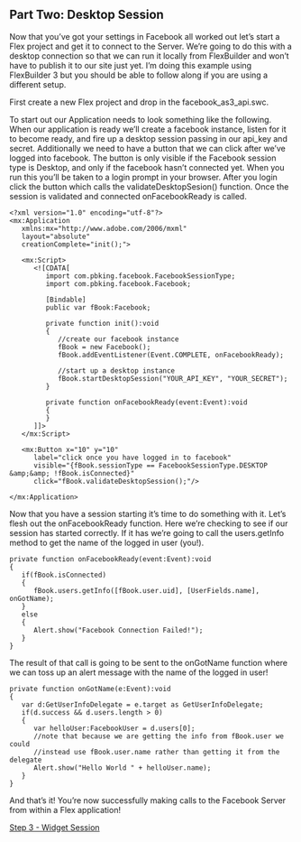 ## Part Two: Desktop Session ##

Now that you’ve got your settings in Facebook all worked out let’s start a Flex project and get it to connect to the Server.  We’re going to do this with a desktop connection so that we can run it locally from FlexBuilder and won’t have to publish it to our site just yet.  I’m doing this example using FlexBuilder 3 but you should be able to follow along if you are using a different setup.

First create a new Flex project and drop in the facebook\_as3\_api.swc.

To start out our Application needs  to look something like the following.  When our application is ready we’ll create a facebook instance, listen for it to become ready, and fire up a desktop session passing in our api\_key and secret.  Additionally we need to have a button that we can click after we’ve logged into facebook.  The button is only visible if the Facebook session type is Desktop, and only if the facebook hasn’t connected yet.  When you run this you’ll be taken to a login prompt in your browser.  After you login click the button which calls the validateDesktopSesion() function.  Once the session is validated and connected onFacebookReady is called.

```
<?xml version="1.0" encoding="utf-8"?>
<mx:Application 
   xmlns:mx="http://www.adobe.com/2006/mxml" 
   layout="absolute"
   creationComplete="init();">
	
   <mx:Script>
      <![CDATA[
         import com.pbking.facebook.FacebookSessionType;
         import com.pbking.facebook.Facebook;

         [Bindable]
         public var fBook:Facebook;
			
         private function init():void
         {
            //create our facebook instance
            fBook = new Facebook();
            fBook.addEventListener(Event.COMPLETE, onFacebookReady);
			
            //start up a desktop instance
            fBook.startDesktopSession("YOUR_API_KEY", "YOUR_SECRET");
         }

         private function onFacebookReady(event:Event):void
         {
         }
      ]]>
   </mx:Script>
	
   <mx:Button x="10" y="10" 
      label="click once you have logged in to facebook"
      visible="{fBook.sessionType == FacebookSessionType.DESKTOP &amp;&amp; !fBook.isConnected}"
      click="fBook.validateDesktopSession();"/>
	
</mx:Application>
```

Now that you have a session starting it’s time to do something with it.  Let’s flesh out the onFacebookReady function.  Here we’re checking to see if our session has started correctly.  If it has we’re going to call the users.getInfo method to get the name of the logged in user (you!).

```
private function onFacebookReady(event:Event):void
{
   if(fBook.isConnected)
   {
      fBook.users.getInfo([fBook.user.uid], [UserFields.name], onGotName);
   }
   else
   {
      Alert.show("Facebook Connection Failed!");
   }
}
```

The result of that call is going to be sent to the onGotName function where we can toss up an alert message with the name of the logged in user!

```
private function onGotName(e:Event):void
{
   var d:GetUserInfoDelegate = e.target as GetUserInfoDelegate;
   if(d.success && d.users.length > 0)
   {
      var helloUser:FacebookUser = d.users[0];
      //note that because we are getting the info from fBook.user we could
      //instead use fBook.user.name rather than getting it from the delegate
      Alert.show("Hello World " + helloUser.name);
   }
}
```

And that’s it!  You’re now successfully making calls to the Facebook Server from within a Flex application!


[Step 3 - Widget Session](WidgetSession.md)